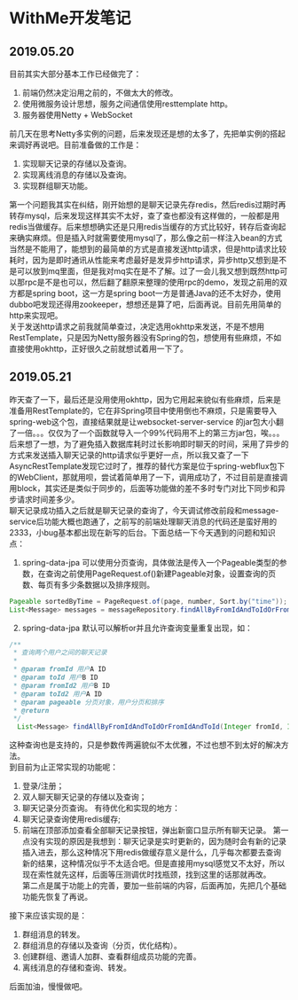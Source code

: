 # WithMe开发笔记

## 2019.05.20
目前其实大部分基本工作已经做完了：
1. 前端仍然决定沿用之前的，不做太大的修改。
2. 使用微服务设计思想，服务之间通信使用resttemplate http。
3. 服务器使用Netty + WebSocket

前几天在思考Netty多实例的问题，后来发现还是想的太多了，先把单实例的搭起来调好再说吧。目前准备做的工作是：

1. 实现聊天记录的存储以及查询。
2. 实现离线消息的存储以及查询。
3. 实现群组聊天功能。

第一个问题我其实在纠结，刚开始想的是聊天记录先存redis，然后redis过期时再转存mysql，后来发现这样其实不太好，查了查也都没有这样做的，一般都是用redis当做缓存。后来想想确实还是只用redis当缓存的方式比较好，转存后查询起来确实麻烦。但是插入时就需要使用mysql了，那么像之前一样注入bean的方式当然是不能用了，能想到的最简单的方式是直接发送http请求，但是http请求比较耗时，因为是即时通讯从性能来考虑最好是发异步http请求，异步http又想到是不是可以放到mq里面，但是我对mq实在是不了解。过了一会儿我又想到既然http可以那rpc是不是也可以，然后翻了翻原来整理的使用rpc的demo，发现之前用的双方都是spring boot，这一方是spring boot一方是普通Java的还不太好办，使用dubbo吧发现还得用zookeeper，想想还是算了吧，后面再说。目前先用简单的http来实现吧。  
关于发送http请求之前我就简单查过，决定选用okhttp来发送，不是不想用RestTemplate，只是因为Netty服务器没有Spring的包，想使用有些麻烦，不如直接使用okhttp，正好很久之前就想试着用一下了。

## 2019.05.21
昨天查了一下，最后还是没用使用okhttp，因为它用起来貌似有些麻烦，后来是准备用RestTemplate的，它在非Spring项目中使用倒也不麻烦，只是需要导入spring-web这个包，直接结果就是让websocket-server-service 的jar包大小翻了一倍。。。仅仅为了一个函数就导入一个99%代码用不上的第三方jar包，唉。。。  
后来想了一想，为了避免插入数据库耗时过长影响即时聊天的时间，采用了异步的方式来发送插入聊天记录的http请求似乎更好一点，所以我又查了一下AsyncRestTemplate发现它过时了，推荐的替代方案是位于spring-webflux包下的WebClient，那就用呗，尝试着简单用了一下，调用成功了，不过目前是直接调用block，其实还是类似于同步的，后面等功能做的差不多时专门对比下同步和异步请求时间差多少。  
聊天记录成功插入之后就是聊天记录的查询了，今天调试修改前段和message-service后功能大概也跑通了，之前写的前端处理聊天消息的代码还是蛮好用的2333，小bug基本都出现在新写的后台。下面总结一下今天遇到的问题和知识点：  
1. spring-data-jpa 可以使用分页查询，具体做法是传入一个Pageable类型的参数，在查询之前使用PageRequest.of()新建Pageable对象，设置查询的页数、每页有多少条数据以及排序规则。
```java
Pageable sortedByTime = PageRequest.of(page, number, Sort.by("time"));
List<Message> messages = messageRepository.findAllByFromIdAndToIdOrFromIdAndToId(userIdA, userIdB, userIdB, userIdA, sortedByTime);
```
2. spring-data-jpa 默认可以解析or并且允许查询变量重复出现，如：
```java
/**
 * 查询两个用户之间的聊天记录
 *
 * @param fromId 用户A ID
 * @param toId 用户B ID
 * @param fromId2 用户B ID
 * @param toId2 用户A ID
 * @param pageable 分页对象，用户分页和排序
 * @return
 */
  List<Message> findAllByFromIdAndToIdOrFromIdAndToId(Integer fromId, Integer toId, Integer fromId2, Integer toId2, Pageable pageable);
```
这种查询也是支持的，只是参数传两遍貌似不太优雅，不过也想不到太好的解决方法。  
到目前为止正常实现的功能呢：
1. 登录/注册；
2. 双人聊天聊天记录的存储以及查询；
3. 聊天记录分页查询。
有待优化和实现的地方：
1. 聊天记录查询使用redis缓存;
2. 前端在顶部添加查看全部聊天记录按钮，弹出新窗口显示所有聊天记录。
第一点没有实现的原因是我想到：聊天记录是实时更新的，因为随时会有新的记录插入进去，那么这种情况下用redis做缓存意义是什么，几乎每次都要去查询新的结果，这种情况似乎不太适合吧。但是直接用mysql感觉又不太好，所以现在索性就先这样，后面等压测调优时找瓶颈，找到这里的话那就再改。  
第二点是属于功能上的完善，要加一些前端的内容，后面再加，先把几个基础功能先恢复了再说。

接下来应该实现的是：
1. 群组消息的转发。
2. 群组消息的存储以及查询（分页，优化结构）。
3. 创建群组、邀请人加群、查看群组成员功能的完善。
4. 离线消息的存储和查询、转发。

后面加油，慢慢做吧。
